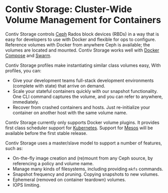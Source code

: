 # Contiv Storage: Cluster-Wide Volume Management for Containers

Contiv Storage controls [Ceph](http://ceph.com/) Rados block devices (RBDs) in a way that 
is easy for developers to use with Docker and flexible for ops to configure.
Reference volumes with Docker from anywhere Ceph is available; the volumes are located
and mounted. Contiv Storage works well with [Docker Compose](https://github.com/docker/compose) and
[Swarm](https://github.com/docker/swarm).

Contiv Storage profiles make instantiating similar class volumes easy,
With profiles, you can:

* Give your development teams full-stack development environments (complete with state) that
  arrive on demand. 
* Scale your stateful containers quickly with our snapshot functionality.
  One CLI command captures the volume, and you can refer to anywhere, immediately. 
* Recover from crashed containers and hosts. Just re-initialize your
  container on another host with the same volume name.

Contiv Storage currently only supports Docker volume plugins. It provides 
first class scheduler support for [Kubernetes](https://github.com/kubernetes/kubernetes).
Support for [Mesos](http://mesos.apache.org/) will be available before the first stable
release.

Contiv Storage uses a master/slave model to support a number of features, such as:

* On-the-fly image creation and (re)mount from any Ceph source, by referencing
  a policy and volume name.
* Manage many kinds of filesystems, including providing `mkfs` commands.
* Snapshot frequency and pruning. Copying snapshots to new volumes.
* Ephemeral (removed on container teardown) volumes.
* IOPS limiting.
